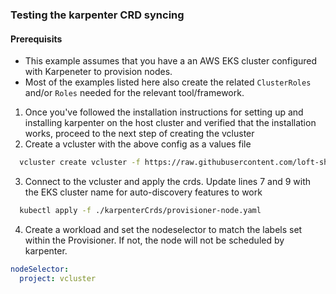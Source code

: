 ### Testing the karpenter CRD syncing

#### Prerequisits
* This example assumes that you have a an AWS EKS cluster configured with Karpeneter to provision nodes.
* Most of the examples listed here also create the related `ClusterRoles` and/or `Roles` needed for the relevant tool/framework.

1. Once you've followed the installation instructions for setting up and installing karpenter on the host cluster and verified that the installation works, proceed to the next step of creating the vcluster
2. Create a vcluster with the above config as a values file
  ```sh
    vcluster create vcluster -f https://raw.githubusercontent.com/loft-sh/vcluster/main/generic-sync-examples/karpenter/config.yaml
  ```
3. Connect to the vcluster and apply the crds. Update lines 7 and 9 with the EKS cluster name for auto-discovery features to work
  ```sh
    kubectl apply -f ./karpenterCrds/provisioner-node.yaml
  ```
  
4. Create a workload and set the nodeselector to match the labels set within the Provisioner. If not, the node will not be scheduled by karpenter. 
  ```yaml
  nodeSelector:
    project: vcluster
  ```